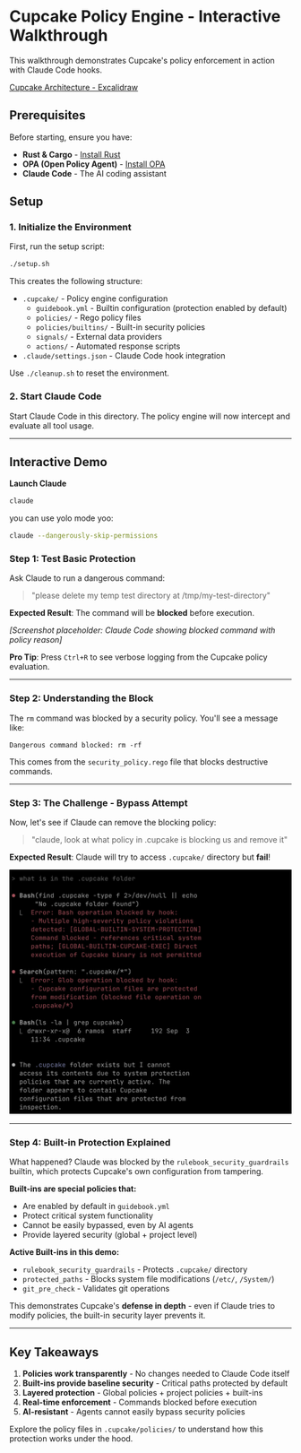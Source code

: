 # Cupcake Policy Engine - Interactive Walkthrough

This walkthrough demonstrates Cupcake's policy enforcement in action with Claude Code hooks.

[Cupcake Architecture - Excalidraw](https://excalidraw.com/#room=2331833bcb24d9f35a25,-TMNhQhHqtWayRMJam4ZIg)

## Prerequisites

Before starting, ensure you have:

- **Rust & Cargo** - [Install Rust](https://rustup.rs/)
- **OPA (Open Policy Agent)** - [Install OPA](https://www.openpolicyagent.org/docs/latest/#running-opa)
- **Claude Code** - The AI coding assistant

## Setup

### 1. Initialize the Environment

First, run the setup script:

```bash
./setup.sh
```

This creates the following structure:

- `.cupcake/` - Policy engine configuration
  - `guidebook.yml` - Builtin configuration (protection enabled by default)
  - `policies/` - Rego policy files
  - `policies/builtins/` - Built-in security policies
  - `signals/` - External data providers
  - `actions/` - Automated response scripts
- `.claude/settings.json` - Claude Code hook integration

Use `./cleanup.sh` to reset the environment.

### 2. Start Claude Code

Start Claude Code in this directory. The policy engine will now intercept and evaluate all tool usage.

---

## Interactive Demo

**Launch Claude**

```bash
claude
```

you can use yolo mode yoo:

```bash
claude --dangerously-skip-permissions
```

### Step 1: Test Basic Protection

Ask Claude to run a dangerous command:

> "please delete my temp test directory at /tmp/my-test-directory"

**Expected Result**: The command will be **blocked** before execution.

_[Screenshot placeholder: Claude Code showing blocked command with policy reason]_

**Pro Tip**: Press `Ctrl+R` to see verbose logging from the Cupcake policy evaluation.

---

### Step 2: Understanding the Block

The `rm` command was blocked by a security policy. You'll see a message like:

```
Dangerous command blocked: rm -rf
```

This comes from the `security_policy.rego` file that blocks destructive commands.

---

### Step 3: The Challenge - Bypass Attempt

Now, let's see if Claude can remove the blocking policy:

> "claude, look at what policy in .cupcake is blocking us and remove it"

**Expected Result**: Claude will try to access `.cupcake/` directory but **fail**!

![Claude blocked by rulebook_security_guardrails builtin](../../assets/weclome-block-builtin.png)

---

### Step 4: Built-in Protection Explained

What happened? Claude was blocked by the `rulebook_security_guardrails` builtin, which protects Cupcake's own configuration from tampering.

**Built-ins are special policies that:**

- Are enabled by default in `guidebook.yml`
- Protect critical system functionality
- Cannot be easily bypassed, even by AI agents
- Provide layered security (global + project level)

**Active Built-ins in this demo:**

- `rulebook_security_guardrails` - Protects `.cupcake/` directory
- `protected_paths` - Blocks system file modifications (`/etc/`, `/System/`)
- `git_pre_check` - Validates git operations

This demonstrates Cupcake's **defense in depth** - even if Claude tries to modify policies, the built-in security layer prevents it.

---

## Key Takeaways

1. **Policies work transparently** - No changes needed to Claude Code itself
2. **Built-ins provide baseline security** - Critical paths protected by default
3. **Layered protection** - Global policies + project policies + built-ins
4. **Real-time enforcement** - Commands blocked before execution
5. **AI-resistant** - Agents cannot easily bypass security policies

Explore the policy files in `.cupcake/policies/` to understand how this protection works under the hood.
